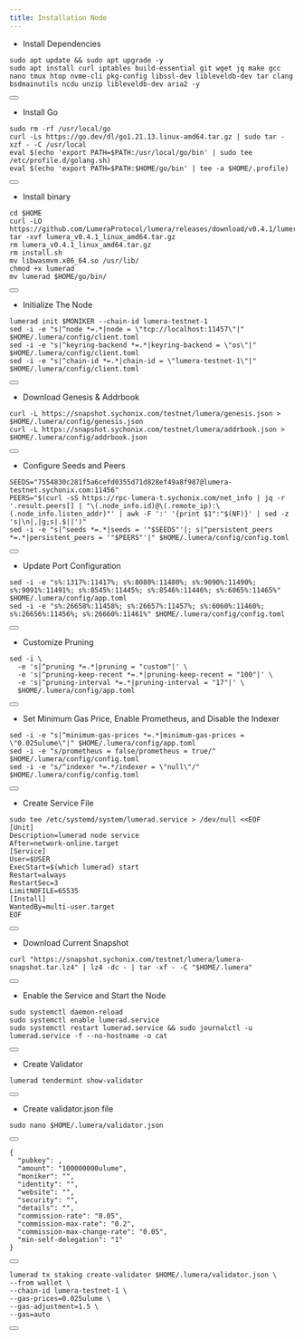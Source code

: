 ```yaml
---
title: Installation Node
---
```


- Install Dependencies 

<div class="code-block-wrapper">
  <pre><code>sudo apt update && sudo apt upgrade -y
sudo apt install curl iptables build-essential git wget jq make gcc nano tmux htop nvme-cli pkg-config libssl-dev libleveldb-dev tar clang bsdmainutils ncdu unzip libleveldb-dev aria2 -y</code></pre>
  <button class="copy-btn"><i class="fas fa-copy"></i></button>
</div>

- Install Go

<div class="code-block-wrapper">
  <pre><code>sudo rm -rf /usr/local/go
curl -Ls https://go.dev/dl/go1.21.13.linux-amd64.tar.gz | sudo tar -xzf - -C /usr/local
eval $(echo 'export PATH=$PATH:/usr/local/go/bin' | sudo tee /etc/profile.d/golang.sh)
eval $(echo 'export PATH=$PATH:$HOME/go/bin' | tee -a $HOME/.profile)</code></pre>
  <button class="copy-btn"><i class="fas fa-copy"></i></button>
</div>

- Install binary 

<div class="code-block-wrapper">
  <pre><code>cd $HOME
curl -LO https://github.com/LumeraProtocol/lumera/releases/download/v0.4.1/lumera_v0.4.1_linux_amd64.tar.gz
tar -xvf lumera_v0.4.1_linux_amd64.tar.gz
rm lumera_v0.4.1_linux_amd64.tar.gz
rm install.sh
mv libwasmvm.x86_64.so /usr/lib/
chmod +x lumerad
mv lumerad $HOME/go/bin/</code></pre>
  <button class="copy-btn"><i class="fas fa-copy"></i></button>
</div>

- Initialize The Node

<div class="code-block-wrapper"><!-- Change chain id and port -->
  <pre><code>lumerad init $MONIKER --chain-id lumera-testnet-1
sed -i -e "s|^node *=.*|node = \"tcp://localhost:11457\"|" $HOME/.lumera/config/client.toml
sed -i -e "s|^keyring-backend *=.*|keyring-backend = \"os\"|" $HOME/.lumera/config/client.toml
sed -i -e "s|^chain-id *=.*|chain-id = \"lumera-testnet-1\"|" $HOME/.lumera/config/client.toml</code></pre>
  <button class="copy-btn"><i class="fas fa-copy"></i></button>
</div><!-- Change chain id and port -->

- Download Genesis & Addrbook

<div class="code-block-wrapper">
  <pre><code>curl -L https://snapshot.sychonix.com/testnet/lumera/genesis.json > $HOME/.lumera/config/genesis.json
curl -L https://snapshot.sychonix.com/testnet/lumera/addrbook.json > $HOME/.lumera/config/addrbook.json</code></pre>
  <button class="copy-btn"><i class="fas fa-copy"></i></button>
</div>

- Configure Seeds and Peers

<div class="code-block-wrapper">
  <pre><code>SEEDS="7554830c281f5a6cefd0355d71d828ef49a8f987@lumera-testnet.sychonix.com:11456"
PEERS="$(curl -sS https://rpc-lumera-t.sychonix.com/net_info | jq -r '.result.peers[] | "\(.node_info.id)@\(.remote_ip):\(.node_info.listen_addr)"' | awk -F ':' '{print $1":"$(NF)}' | sed -z 's|\n|,|g;s|.$||')"
sed -i -e "s|^seeds *=.*|seeds = '"$SEEDS"'|; s|^persistent_peers *=.*|persistent_peers = '"$PEERS"'|" $HOME/.lumera/config/config.toml</code></pre>
  <button class="copy-btn"><i class="fas fa-copy"></i></button>
</div>

- Update Port Configuration

<div class="code-block-wrapper">
  <pre><code>sed -i -e "s%:1317%:11417%; s%:8080%:11480%; s%:9090%:11490%; s%:9091%:11491%; s%:8545%:11445%; s%:8546%:11446%; s%:6065%:11465%" $HOME/.lumera/config/app.toml
sed -i -e "s%:26658%:11458%; s%:26657%:11457%; s%:6060%:11460%; s%:26656%:11456%; s%:26660%:11461%" $HOME/.lumera/config/config.toml</code></pre>
  <button class="copy-btn"><i class="fas fa-copy"></i></button>
</div>

- Customize Pruning

<div class="code-block-wrapper">
  <pre><code>sed -i \
  -e 's|^pruning *=.*|pruning = "custom"|' \
  -e 's|^pruning-keep-recent *=.*|pruning-keep-recent = "100"|' \
  -e 's|^pruning-interval *=.*|pruning-interval = "17"|' \
  $HOME/.lumera/config/app.toml</code></pre>
  <button class="copy-btn"><i class="fas fa-copy"></i></button>
</div>

- Set Minimum Gas Price, Enable Prometheus, and Disable the Indexer

<div class="code-block-wrapper"><!-- Note: Change gas price and denom -->
  <pre><code>sed -i -e "s|^minimum-gas-prices *=.*|minimum-gas-prices = \"0.025ulume\"|" $HOME/.lumera/config/app.toml
sed -i -e "s/prometheus = false/prometheus = true/" $HOME/.lumera/config/config.toml
sed -i -e "s/^indexer *=.*/indexer = \"null\"/" $HOME/.lumera/config/config.toml</code></pre>
  <button class="copy-btn"><i class="fas fa-copy"></i></button>
</div><!-- Note: Change gas price and denom -->

- Create Service File

<div class="code-block-wrapper">
  <pre><code>sudo tee /etc/systemd/system/lumerad.service &gt; /dev/null &lt;&lt;EOF
[Unit]
Description=lumerad node service
After=network-online.target
[Service]
User=$USER
ExecStart=$(which lumerad) start
Restart=always
RestartSec=3
LimitNOFILE=65535
[Install]
WantedBy=multi-user.target
EOF</code></pre>
  <button class="copy-btn"><i class="fas fa-copy"></i></button>
</div>

- Download Current Snapshot

<div class="code-block-wrapper">
  <pre><code>curl "https://snapshot.sychonix.com/testnet/lumera/lumera-snapshot.tar.lz4" | lz4 -dc - | tar -xf - -C "$HOME/.lumera"</code></pre>
  <button class="copy-btn"><i class="fas fa-copy"></i></button>
</div>

- Enable the Service and Start the Node

<div class="code-block-wrapper">
  <pre><code>sudo systemctl daemon-reload
sudo systemctl enable lumerad.service
sudo systemctl restart lumerad.service && sudo journalctl -u lumerad.service -f --no-hostname -o cat</code></pre>
  <button class="copy-btn"><i class="fas fa-copy"></i></button>
</div>

- Create Validator
<div class="code-block-wrapper">
  <pre><code>lumerad tendermint show-validator</code></pre>
  <button class="copy-btn"><i class="fas fa-copy"></i></button>
</div>

- Create validator.json file
<div class="code-block-wrapper">
  <pre><code>sudo nano $HOME/.lumera/validator.json</code></pre>
  <button class="copy-btn"><i class="fas fa-copy"></i></button>
</div>

<div class="code-block-wrapper">
  <pre><code>{
  "pubkey": ,
  "amount": "100000000ulume",
  "moniker": "",
  "identity": "",
  "website": "",
  "security": "",
  "details": "",
  "commission-rate": "0.05",
  "commission-max-rate": "0.2",
  "commission-max-change-rate": "0.05",
  "min-self-delegation": "1"
}</code></pre>
  <button class="copy-btn"><i class="fas fa-copy"></i></button>
</div>

<div class="code-block-wrapper">
  <pre><code>lumerad tx staking create-validator $HOME/.lumera/validator.json \
--from wallet \
--chain-id lumera-testnet-1 \
--gas-prices=0.025ulume \
--gas-adjustment=1.5 \
--gas=auto
</code></pre>
  <button class="copy-btn"><i class="fas fa-copy"></i></button>
</div>
